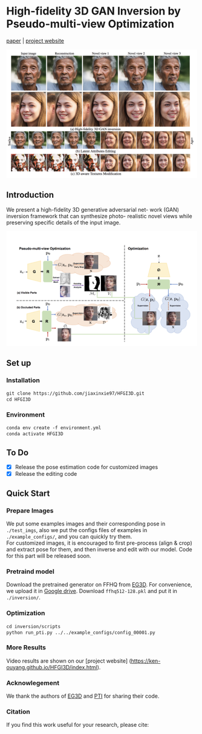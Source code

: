 # High-fidelity 3D GAN Inversion by Pseudo-multi-view Optimization





[paper]() | [project website](https://ken-ouyang.github.io/HFGI3D/index.html)
  
<img src="pics/teaser.png" width="800px"/> 

## Introduction
We present a high-fidelity 3D generative adversarial net-
work (GAN) inversion framework that can synthesize photo-
realistic novel views while preserving specific details of the
input image.

<img src="pics/method.png" width="800px"/>  


## Set up
### Installation
```
git clone https://github.com/jiaxinxie97/HFGI3D.git
cd HFGI3D
```

### Environment

```
conda env create -f environment.yml
conda activate HFGI3D
```

## To Do
- [x] Release the pose estimation code for customized images
- [x] Release the editing code

## Quick Start

### Prepare Images
We put some examples images and their corresponding pose in `./test_imgs`, also we put the configs files of examples in `./example_configs/`, and you can quickly try them.   
For customized images, it is encouraged to first pre-process (align & crop) and extract pose for them, and then inverse and edit with our model. Code for this part will be released soon.

### Pretraind model
Download the pretrained generator on FFHQ from [EG3D](https://github.com/NVlabs/eg3d). For convenience, we upload it in [Google drive](https://drive.google.com/file/d/1rsF-IHBLW7WvDckdbNK9Qm9SwHK02E5l/view?usp=sharing). Download  `ffhq512-128.pkl` and put it in `./inversion/`.

### Optimization
  
```
cd inversion/scripts
python run_pti.py ../../example_configs/config_00001.py
```

### More Results
Video results are shown on our [project website] (https://ken-ouyang.github.io/HFGI3D/index.html).

### Acknowlegement   
We thank the authors of [EG3D](https://github.com/NVlabs/eg3d) and [PTI](https://github.com/danielroich/PTI) for sharing their code.

### Citation
If you find this work useful for your research, please cite:



